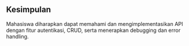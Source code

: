 
## Kesimpulan

Mahasiswa diharapkan dapat memahami dan mengimplementasikan API 
dengan fitur autentikasi, CRUD, serta menerapkan debugging dan error handling.
